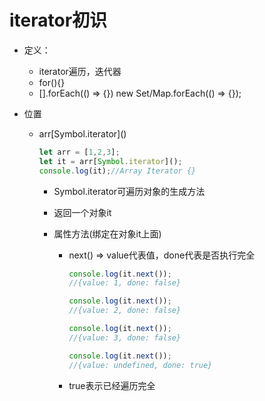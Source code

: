 # iterator初识

* 定义：

  * iterator遍历，迭代器
  * for(){}
  * [].forEach(() => {})   new Set/Map.forEach(() => {});

* 位置

  * arr\[Symbol.iterator]()

    ```js
    let arr = [1,2,3];
    let it = arr[Symbol.iterator]();
    console.log(it);//Array Iterator {}
    ```

    * Symbol.iterator可遍历对象的生成方法

    * 返回一个对象it

    * 属性方法(绑定在对象it上面)

      * next() => value代表值，done代表是否执行完全

        ```js
        console.log(it.next());
        //{value: 1, done: false}
        
        console.log(it.next());
        //{value: 2, done: false}
        
        console.log(it.next());
        //{value: 3, done: false}
        
        console.log(it.next());
        //{value: undefined, done: true}
        ```

      * true表示已经遍历完全